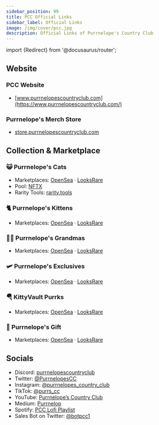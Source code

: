 ```yaml
---
sidebar_position: 99
title: PCC Official Links
sidebar_label: Official Links
image: /img/cover/pcc.jpg
description: Official Links of Purrnelope's Country Club
---
```


import {Redirect} from '@docusaurus/router';

<Redirect to="/resources?operator=AND&tags=official" />

## Website

### PCC Website

- [www.purrnelopescountryclub.com](https://www.purrnelopescountryclub.com/)

### Purrnelope's Merch Store

- [store.purrnelopescountryclub.com](https://store.purrnelopescountryclub.com/)

## Collection & Marketplace

### 😺 Purrnelope's Cats

- Marketplaces:
  [OpenSea](https://opensea.io/collection/purrnelopes-country-club) ·
  [LooksRare](https://looksrare.org/collections/0x9759226B2F8ddEFF81583e244Ef3bd13AAA7e4A1)
- Pool: [NFTX](https://nftx.io/vault/0xe581f272706581f9dcc362df3c7934e99192c492/info/)
- Rarity Tools: [rarity.tools](https://rarity.tools/purrnelopes-country-club)

### 🐈 Purrnelope's Kittens

- Marketplaces:
  [OpenSea](https://opensea.io/collection/purrnelopes-kittens) ·
  [LooksRare](https://looksrare.org/collections/0x0c6218D95735d3E12AE7C4703106E4b8e0b61010)

### 👵🏻 Purrnelope's Grandmas

- Marketplaces:
  [OpenSea](https://opensea.io/collection/purrnelopes-grandmas) ·
  [LooksRare](https://looksrare.org/collections/0x9e5bF3026A4F77971057cad44C0B6e02EFA9a7cD)

### 🛩 Purrnelope's Exclusives

- Marketplaces:
  [OpenSea](https://opensea.io/collection/purrnelopes-exclusives) ·
  [LooksRare](https://looksrare.org/collections/0x9e8a92F833c0ae4842574cE9cC0ef4c7300Ddb12)

### 🪂 KittyVault Purrks

- Marketplaces:
  [OpenSea](https://opensea.io/collection/purrnelopes-kittybank-purrks) ·
  [LooksRare](https://looksrare.org/collections/0xda7d42b6167f1497346d7b2336a6d7a603026db1)

### 🎁 Purrnelope's Gift

- Marketplaces:
  [OpenSea](https://opensea.io/collection/purrnelopes-kittybank-purrks) ·
  [LooksRare](https://looksrare.org/collections/0x0d4790d7dce2c3474f4f6b6d7bf37bdeab651bba)

## Socials

- Discord: [purrnelopescountryclub](http://discord.gg/purrnelopescountryclub)
- Twitter: [@PurrnelopesCC](https://twitter.com/PurrnelopesCC)
- Instagram: [@purrnelopes_country_club](https://www.instagram.com/purrnelopes_country_club/)
- TikTok: [@purrs_cc](https://www.tiktok.com/@purrs_cc)
- YouTube: [Purrnelope’s Country Club](https://www.youtube.com/channel/UCDNEK69wV4wkYeIb-WTshUQ)
- Medium: [Purrnelop](https://purrnelope.medium.com/)
- Spotify: [PCC Lofi Playlist](https://open.spotify.com/playlist/37i9dQZF1DWWQRwui0ExPn)
- Sales Bot on Twitter: [@botpcc1](https://twitter.com/botpcc1)
